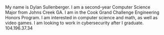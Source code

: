 My name is Dylan Sullenberger.  I am a second-year Computer Science Major from Johns Creek GA.  I am in the Cook Grand Challenge Engineering Honors Program.  I am interested in computer science and math, as well as video games.  I am looking to work in cybersecurity after I graduate.
104.196.37.34 
